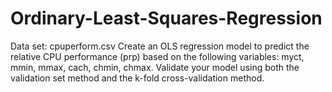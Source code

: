 # Ordinary-Least-Squares-Regression
Data set: cpuperform.csv Create an OLS regression model to predict the relative CPU performance (prp) based on the following variables: myct, mmin, mmax, cach, chmin, chmax. Validate your model using both the validation set method and the k-fold cross-validation method.
